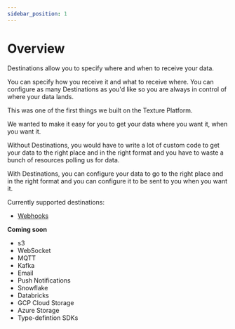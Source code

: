 ```yaml
---
sidebar_position: 1
---
```


# Overview

Destinations allow you to specify where and when to receive your data.

You can specify how you receive it and what to receive where. You can configure as many Destinations as you'd like so you are always in control of where your data lands.

This was one of the first things we built on the Texture Platform. 

We wanted to make it easy for you to get your data where you want it, when you want it.

Without Destinations, you would have to write a lot of custom code to get your data to the right place and in the right format and you have to waste a bunch of resources polling us for data.

With Destinations, you can configure your data to go to the right place and in the right format and you can configure it to be sent to you when you want it.

Currently supported destinations:

- [Webhooks](./webhooks.md)

**Coming soon**

- s3
- WebSocket
- MQTT
- Kafka
- Email
- Push Notifications
- Snowflake
- Databricks
- GCP Cloud Storage
- Azure Storage
- Type-defintion SDKs
